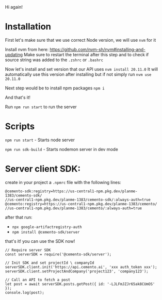 Hi again!


# Installation

First let's make sure that we use correct Node version, we will use `nvm` for it

Install nvm from here: https://github.com/nvm-sh/nvm#installing-and-updating
Make sure to restart the terminal after this step and to check if source string was added to the `.zshrc` or `.bashrc`

Now let's install and set version that our API uses
`nvm install 20.11.0`
It will automatically use this version after installing but if not simply run
`nvm use 20.11.0`

Next step would be to install npm packages
`npm i`

And that's it!

Run `npm run start` to run the server

# Scripts
`npm run start` - Starts node server

`npm run sdk-build` - Starts nodemon server in dev mode

# Server client SDK:

create in your project a `.npmrc` file with the following lines:
```
@cemento-sdk:registry=https://us-central1-npm.pkg.dev/planme-1383/cemento-sdk/
//us-central1-npm.pkg.dev/planme-1383/cemento-sdk/:always-auth=true
@cemento:registry=https://us-central1-npm.pkg.dev/planme-1383/cemento/
//us-central1-npm.pkg.dev/planme-1383/cemento/:always-auth=true
```

after that run:
- `npx google-artifactregistry-auth`
- `npm install @cemento-sdk/server`

that's it! you can use the SDK now!
```
// Require server SDK
const serverSDK = require('@cemento-sdk/server');

// Init SDK and set projectId \ companyId
serverSDK.client.init('https://api.cemento.ai', 'xxx auth_token xxx');
serverSDK.client.setProjectAndCompany('project123', 'company123');

// Call an API to fetch a post
let post = await serverSDK.posts.getPost({ id: '-LJLFmJZJr65ak8CUmOS' });
console.log(post);
```

